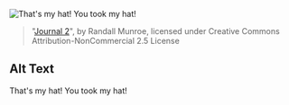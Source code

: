![That's my hat!  You took my hat!](https://imgs.xkcd.com/comics/journal_2.png)
> "[Journal 2](https://xkcd.com/377/)", by Randall Munroe, licensed under Creative Commons Attribution-NonCommercial 2.5 License

## Alt Text
That's my hat!  You took my hat!
